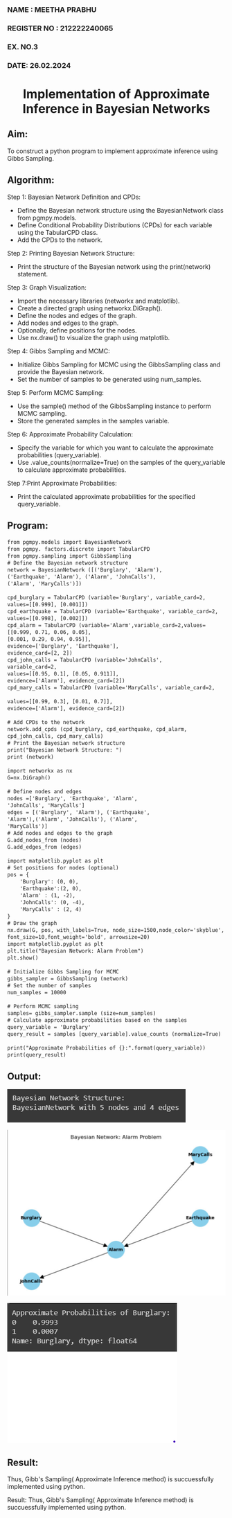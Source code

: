 <H3>NAME : MEETHA PRABHU</H3>
<H3>REGISTER NO : 212222240065</H3>
<H3>EX. NO.3</H3>
<H3>DATE: 26.02.2024</H3>
<H1 ALIGN =CENTER> Implementation of Approximate Inference in Bayesian Networks
</H1>

## Aim: 
   To construct a python program to implement approximate inference using Gibbs Sampling.</br>
## Algorithm:
   Step 1: Bayesian Network Definition and CPDs:<br>
    <ul> <li>Define the Bayesian network structure using the BayesianNetwork class from pgmpy.models.</li>
    <li>Define Conditional Probability Distributions (CPDs) for each variable using the TabularCPD class.</li>
    <li>Add the CPDs to the network.</li></ul>
    Step 2: Printing Bayesian Network Structure:<br>
    <ul><li>Print the structure of the Bayesian network using the print(network) statement.</li></ul>
   Step 3: Graph Visualization:
    <ul><li>Import the necessary libraries (networkx and matplotlib).</li>
    <li>Create a directed graph using networkx.DiGraph().</li>
    <li>Define the nodes and edges of the graph.</li>
    <li>Add nodes and edges to the graph.</li>
    <li>Optionally, define positions for the nodes.</li>
    <li>Use nx.draw() to visualize the graph using matplotlib.</li></ul>
    Step 4: Gibbs Sampling and MCMC:<br>
    <ul><li>Initialize Gibbs Sampling for MCMC using the GibbsSampling class and provide the Bayesian network.</li>
    <li>Set the number of samples to be generated using num_samples.</li></ul>
    Step 5: Perform MCMC Sampling:<br>
    <ul><li>Use the sample() method of the GibbsSampling instance to perform MCMC sampling.</li>
    <li>Store the generated samples in the samples variable.</li></ul>
    Step 6: Approximate Probability Calculation:<br>
    <ul><li>Specify the variable for which you want to calculate the approximate probabilities (query_variable).</li>
    <li>Use .value_counts(normalize=True) on the samples of the query_variable to calculate approximate probabilities.</li></ul>
    Step 7:Print Approximate Probabilities:<br>
    <ul><li>Print the calculated approximate probabilities for the specified query_variable.</li></ul>


## Program:
````
from pgmpy.models import BayesianNetwork 
from pgmpy. factors.discrete import TabularCPD 
from pgmpy.sampling import GibbsSampling
# Define the Bayesian network structure
network = BayesianNetwork ([('Burglary', 'Alarm'),
('Earthquake', 'Alarm'), ('Alarm', 'JohnCalls'),
('Alarm', 'MaryCalls')])

cpd_burglary = TabularCPD (variable='Burglary', variable_card=2, values=[[0.999], [0.001]]) 
cpd_earthquake = TabularCPD (variable='Earthquake', variable_card=2, values=[[0.998], [0.002]]) 
cpd_alarm = TabularCPD (variable='Alarm',variable_card=2,values=[[0.999, 0.71, 0.06, 0.05],
[0.001, 0.29, 0.94, 0.95]],
evidence=['Burglary', 'Earthquake'],
evidence_card=[2, 2])
cpd_john_calls = TabularCPD (variable='JohnCalls',
variable_card=2,
values=[[0.95, 0.1], [0.05, 0.911]],
evidence=['Alarm'], evidence_card=[2])
cpd_mary_calls = TabularCPD (variable='MaryCalls', variable_card=2,

values=[[0.99, 0.3], [0.01, 0.7]],
evidence=['Alarm'], evidence_card=[2])

# Add CPDs to the network
network.add_cpds (cpd_burglary, cpd_earthquake, cpd_alarm, cpd_john_calls, cpd_mary_calls)
# Print the Bayesian network structure 
print("Bayesian Network Structure: ") 
print (network)

import networkx as nx
G=nx.DiGraph()

# Define nodes and edges
nodes =['Burglary', 'Earthquake', 'Alarm',
'JohnCalls', 'MaryCalls']
edges = [('Burglary', 'Alarm'), ('Earthquake',
'Alarm'),('Alarm', 'JohnCalls'), ('Alarm',
'MaryCalls')]
# Add nodes and edges to the graph
G.add_nodes_from (nodes)
G.add_edges_from (edges)

import matplotlib.pyplot as plt
# Set positions for nodes (optional)
pos = {
    'Burglary': (0, 0),
    'Earthquake':(2, 0),
    'Alarm' : (1, -2),
    'JohnCalls': (0, -4),
    'MaryCalls' : (2, 4)
}
# Draw the graph
nx.draw(G, pos, with_labels=True, node_size=1500,node_color='skyblue', font_size=10,font_weight='bold', arrowsize=20)
import matplotlib.pyplot as plt
plt.title("Bayesian Network: Alarm Problem")
plt.show()

# Initialize Gibbs Sampling for MCMC 
gibbs_sampler = GibbsSampling (network)
# Set the number of samples
num_samples = 10000

# Perform MCMC sampling
samples= gibbs_sampler.sample (size=num_samples)
# Calculate approximate probabilities based on the samples
query_variable = 'Burglary'
query_result = samples [query_variable].value_counts (normalize=True)

print("Approximate Probabilities of {}:".format(query_variable))
print(query_result)
````



## Output:
![Alt text](image.png)

![Alt text](<Screenshot 2024-02-26 143552-1.png>)

![Alt text](image-1.png)
## Result:
Thus, Gibb's Sampling( Approximate Inference method) is succuessfully implemented using python.

Result:
Thus, Gibb's Sampling( Approximate Inference method) is succuessfully implemented using python.